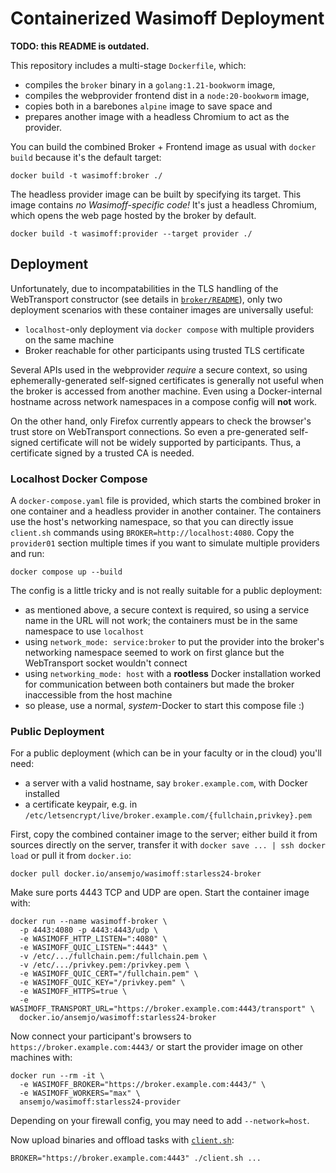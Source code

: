 # Containerized Wasimoff Deployment

**TODO: this README is outdated.**



This repository includes a multi-stage `Dockerfile`, which:
* compiles the `broker` binary in a `golang:1.21-bookworm` image,
* compiles the webprovider frontend dist in a `node:20-bookworm` image,
* copies both in a barebones `alpine` image to save space and
* prepares another image with a headless Chromium to act as the provider.

You can build the combined Broker + Frontend image as usual with `docker build` because it's the default target:

```
docker build -t wasimoff:broker ./
```

The headless provider image can be built by specifying its target. This image contains *no Wasimoff-specific code!* It's just a headless Chromium, which opens the web page hosted by the broker by default.

```
docker build -t wasimoff:provider --target provider ./
```

## Deployment

Unfortunately, due to incompatabilities in the TLS handling of the WebTransport constructor
(see details in [`broker/README`](broker/README.md#tls-certificate)), only two deployment
scenarios with these container images are universally useful:

* `localhost`-only deployment via `docker compose` with multiple providers on the same machine
* Broker reachable for other participants using trusted TLS certificate

Several APIs used in the webprovider *require* a secure context, so using ephemerally-generated
self-signed certificates is generally not useful when the broker is accessed from another machine.
Even using a Docker-internal hostname across network namespaces in a compose config will
**not** work.

On the other hand, only Firefox currently appears to check the browser's trust store on
WebTransport connections. So even a pre-generated self-signed certificate will not be widely
supported by participants. Thus, a certificate signed by a trusted CA is needed.

### Localhost Docker Compose

A `docker-compose.yaml` file is provided, which starts the combined broker in one container and a headless provider in another container. The containers use the host's networking namespace, so that you can directly issue `client.sh` commands using `BROKER=http://localhost:4080`. Copy the `provider01` section multiple times if you want to simulate multiple providers and run:

```
docker compose up --build
```

The config is a little tricky and is not really suitable for a public deployment:
* as mentioned above, a secure context is required, so using a service name in the URL will not work; the containers must be in the same namespace to use `localhost`
* using `network_mode: service:broker` to put the provider into the broker's networking namespace seemed to work on first glance but the WebTransport socket wouldn't connect
* using `networking_mode: host` with a **rootless** Docker installation worked for communication between both containers but made the broker inaccessible from the host machine
* so please, use a normal, *system*-Docker to start this compose file :)

### Public Deployment

For a public deployment (which can be in your faculty or in the cloud) you'll need:

* a server with a valid hostname, say `broker.example.com`, with Docker installed
* a certificate keypair, e.g. in `/etc/letsencrypt/live/broker.example.com/{fullchain,privkey}.pem`

First, copy the combined container image to the server; either build it from sources directly
on the server, transfer it with `docker save ... | ssh docker load` or pull it from `docker.io`:

```
docker pull docker.io/ansemjo/wasimoff:starless24-broker
```

Make sure ports 4443 TCP and UDP are open. Start the container image with:

```
docker run --name wasimoff-broker \
  -p 4443:4080 -p 4443:4443/udp \
  -e WASIMOFF_HTTP_LISTEN=":4080" \
  -e WASIMOFF_QUIC_LISTEN=":4443" \
  -v /etc/.../fullchain.pem:/fullchain.pem \
  -v /etc/.../privkey.pem:/privkey.pem \
  -e WASIMOFF_QUIC_CERT="/fullchain.pem" \
  -e WASIMOFF_QUIC_KEY="/privkey.pem" \
  -e WASIMOFF_HTTPS=true \
  -e WASIMOFF_TRANSPORT_URL="https://broker.example.com:4443/transport" \
  docker.io/ansemjo/wasimoff:starless24-broker
```

Now connect your participant's browsers to `https://broker.example.com:4443/` or
start the provider image on other machines with:

```
docker run --rm -it \
  -e WASIMOFF_BROKER="https://broker.example.com:4443/" \
  -e WASIMOFF_WORKERS="max" \
  ansemjo/wasimoff:starless24-provider
```

Depending on your firewall config, you may need to add `--network=host`.

Now upload binaries and offload tasks with [`client.sh`](client/):

```
BROKER="https://broker.example.com:4443" ./client.sh ...
```